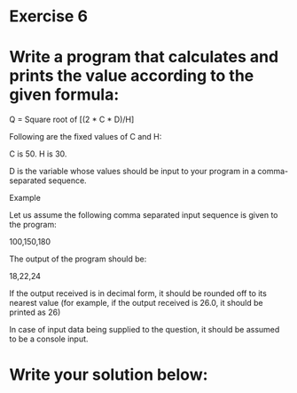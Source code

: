 # Exercise 6
# Write a program that calculates and prints the value according to the given formula:

Q = Square root of [(2 * C * D)/H]

Following are the fixed values of C and H:

C is 50. H is 30.

D is the variable whose values should be input to your program in a comma-separated sequence.

Example

Let us assume the following comma separated input sequence is given to the program:

100,150,180

The output of the program should be:

18,22,24



If the output received is in decimal form, it should be rounded off to its nearest value (for example, if the output received is 26.0, it should be printed as 26)

In case of input data being supplied to the question, it should be assumed to be a console input. 





# Write your solution below:
